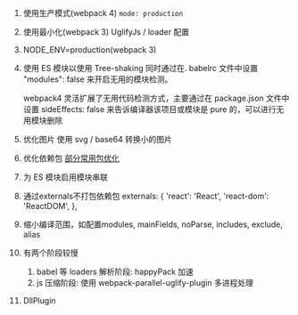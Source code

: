 1. 使用生产模式(webpack 4)
  `mode: production`
2. 使用最小化(webpack 3)
  UglifyJs / loader 配置
3. NODE_ENV=production(webpack 3)
4. 使用 ES 模块以使用 Tree-shaking
   同时通过在. babelrc 文件中设置 "modules": false 来开启无用的模块检测。

   webpack4 灵活扩展了无用代码检测方式，主要通过在 package.json 文件中设置 sideEffects: false 来告诉编译器该项目或模块是 pure 的，可以进行无用模块删除

5. 优化图片
  使用 svg / base64 转换小的图片
6. 优化依赖包
  [部分常用包优化](https://github.com/GoogleChromeLabs/webpack-libs-optimizations)
7. 为 ES 模块启用模块串联
8. 通过externals不打包依赖包
  externals: {
    'react': 'React',
    'react-dom': 'ReactDOM',
  },
9. 缩小编译范围，如配置modules, mainFields, noParse, includes, exclude, alias
10. 有两个阶段较慢
    1. babel 等 loaders 解析阶段: happyPack 加速
    2. js 压缩阶段: 使用  webpack-parallel-uglify-plugin 多进程处理
11. DllPlugin